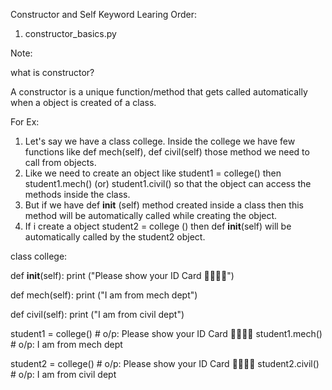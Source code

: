 Constructor and Self Keyword Learing Order:

1. constructor_basics.py


Note:

what is constructor?

A constructor is a unique function/method that gets called automatically when a object is created of a class.

For Ex:

1. Let's say we have a class college. Inside the college we have few functions like def mech(self), def civil(self) those method we need to call from objects.
2. Like we need to create an object like student1 = college() then  student1.mech() (or) student1.civil() so that the object can access the methods inside the class.
3. But if we have def __init__ (self) method created inside a class then this method will be automatically called while creating the object.
4. If i create a object  student2 = college () then  def __init__(self) will be automatically called by the student2 object.


class college:
   
   def __init__(self):
      print ("Please show your ID Card 🧑‍🎓👨‍🎓")

   def mech(self):
      print ("I am from mech dept")

   def civil(self):
      print ("I am from civil dept")
    
student1 = college()             # o/p:  Please show your ID Card 🧑‍🎓👨‍🎓
student1.mech()                  # o/p:  I am from mech dept     

student2 = college()             # o/p:  Please show your ID Card 🧑‍🎓👨‍🎓
student2.civil()                 # o/p:  I am from civil dept









